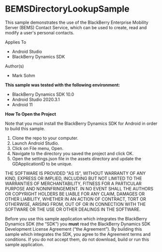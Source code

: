 BEMSDirectoryLookupSample
=========================

This sample demonstrates the use of the BlackBerry Enterprise Mobility Server (BEMS) Contact Service, which
can be used to create, read and modify a user's personal contacts.

Applies To
- Android Studio
- BlackBerry Dynamics SDK

Author(s)
- Mark Sohm

**This sample was tested with the following environment:**

- BlackBerry Dynamics SDK 10.0
- Android Studio 2020.3.1
- Android 11


**How To Open the Project**


Note that you must install the BlackBerry Dynamics SDK for Android in order to build this sample.

1. Clone the repo to your computer.
2. Launch Android Studio.
3. Click on File menu, Open.
4. Navigate to the directory you saved the project and click OK.
5. Open the settings.json file in the assets directory and update the GDApplicationID to be unique.

THE SOFTWARE IS PROVIDED "AS IS", WITHOUT WARRANTY OF ANY KIND, EXPRESS OR IMPLIED, INCLUDING BUT NOT LIMITED TO THE WARRANTIES OF MERCHANTABILITY, FITNESS FOR A PARTICULAR PURPOSE AND NONINFRINGEMENT. IN NO EVENT SHALL THE AUTHORS OR COPYRIGHT HOLDERS BE LIABLE FOR ANY CLAIM, DAMAGES OR OTHER LIABILITY, WHETHER IN AN ACTION OF CONTRACT, TORT OR OTHERWISE, ARISING FROM, OUT OF OR IN CONNECTION WITH THE SOFTWARE OR THE USE OR OTHER DEALINGS IN THE SOFTWARE.

Before you use this sample application which integrates the BlackBerry Dynamics SDK (the “SDK”) you **must** read the BlackBerry Dynamics SDK Development License Agreement (“the Agreement”). By building this sample which integrates the SDK, you agree to the Agreement terms and conditions. If you do not accept them, do not download,  build or run this sample application.